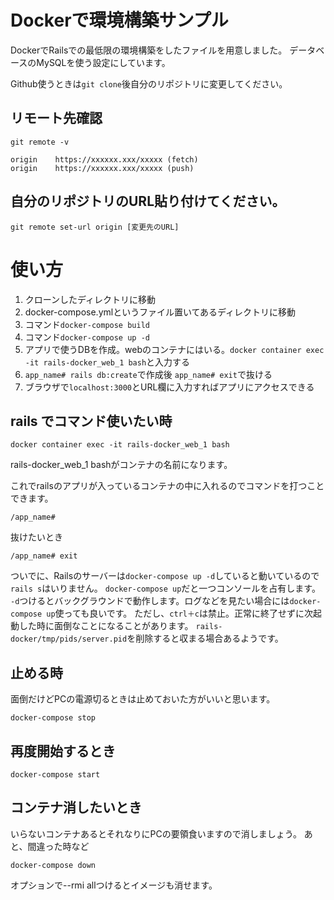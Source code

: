 # Dockerで環境構築サンプル
DockerでRailsでの最低限の環境構築をしたファイルを用意しました。
データベースのMySQLを使う設定にしています。


Github使うときは`git clone`後自分のリポジトリに変更してください。

## リモート先確認

```
git remote -v
```

```
origin    https://xxxxxx.xxx/xxxxx (fetch)
origin    https://xxxxxx.xxx/xxxxx (push)
```

## 自分のリポジトリのURL貼り付けてください。

```
git remote set-url origin [変更先のURL]
```


# 使い方
1. クローンしたディレクトリに移動
2. docker-compose.ymlというファイル置いてあるディレクトリに移動
3. コマンド`docker-compose build`
4. コマンド`docker-compose up -d`
5. アプリで使うDBを作成。webのコンテナにはいる。`docker container exec -it rails-docker_web_1 bash`と入力する
6. `app_name# rails db:create`で作成後 `app_name# exit`で抜ける
7. ブラウザで`localhost:3000`とURL欄に入力すればアプリにアクセスできる

## rails でコマンド使いたい時

```
docker container exec -it rails-docker_web_1 bash
```

rails-docker_web_1 bashがコンテナの名前になります。

これでrailsのアプリが入っているコンテナの中に入れるのでコマンドを打つことできます。

```
/app_name#
```
抜けたいとき

```
/app_name# exit
```

ついでに、Railsのサーバーは`docker-compose up -d`していると動いているので
`rails s`はいりません。
`docker-compose up`だと一つコンソールを占有します。
`-d`つけるとバックグラウンドで動作します。ログなどを見たい場合には`docker-compose up`使っても良いです。
ただし、`ctrl＋c`は禁止。正常に終了せずに次起動した時に面倒なことになることがあります。
`rails-docker/tmp/pids/server.pid`を削除すると収まる場合あるようです。

## 止める時
面倒だけどPCの電源切るときは止めておいた方がいいと思います。

```
docker-compose stop
```

## 再度開始するとき

```
docker-compose start
```

## コンテナ消したいとき
いらないコンテナあるとそれなりにPCの要領食いますので消しましょう。
あと、間違った時など

```
docker-compose down
```
オプションで--rmi allつけるとイメージも消せます。

